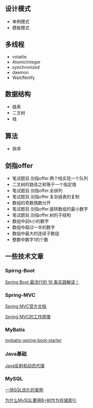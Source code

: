 ## 设计模式
* 单例模式
* 模板模式

## 多线程
* volatile
* AtomicInteger
* synchronized
* daemon
* Wait/Notify
## 数据结构
* 链表
* 二叉树
* 栈


## 算法
* 排序


## 剑指offer
* 笔试题目.剑指offer.两个栈实现一个队列
* 二叉树的路径之和等于一个指定值
* 笔试题目.剑指offer.全排列
* 笔试题目.剑指offer.复杂链表的复制
* 数组的奇数偶数分开
* 笔试题目.剑指offer.旋转数组的最小数字
* 笔试题目.剑指offer.树的子结构
* 数组中前k小的数字
* 数组中超过一半的数字
* 数组中最大的连续子数组
* 整数中数字1的个数


## 一些技术文章

### Spirng-Boot

[Spring Boot 最流行的 16 条实践解读！](https://maimai.cn/article/detail?fid=1173797755&efid=ilMAqnG6rEsrCzuU4DZL8A)


### Spring-MVC
[Spring MVC官方文档](https://docs.spring.io/spring/docs/5.1.5.RELEASE/spring-framework-reference/web.html#mvc)

[Spring MVC的工作原理](https://maimai.cn/article/detail?fid=546239571&efid=_Zv--wGnx1o0M0zPt8EcaA)


### MyBatis
[mybatis-spring-boot-starter](http://www.mybatis.org/spring-boot-starter/mybatis-spring-boot-autoconfigure/index.html)

### Java基础
[Java反射和动态代理](https://www.cnblogs.com/luoxn28/p/5686794.html)

### MySQL
[一场SQL优化的案例](https://mp.weixin.qq.com/s/4tgmVzu4u-rlQbrKKGxmZg)

[为什么MySQL要用B+树作为存储索引](https://maimai.cn/article/detail?fid=1169126166&efid=JIBWzca6eCAZoi5XCI_tEg)





